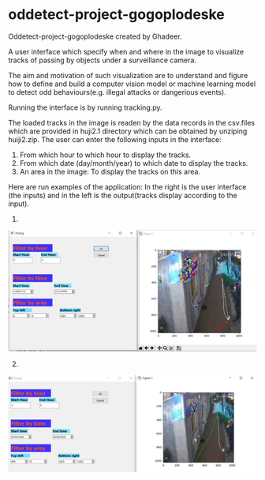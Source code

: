 # oddetect-project-gogoplodeske
Oddetect-project-gogoplodeske created by Ghadeer.

A user interface which specify when and where in the image to visualize tracks of passing by objects under a surveillance camera. 

The aim and motivation of such visualization are to understand and figure how to define and build a computer vision model or machine learning model to detect odd behaviours(e.g. illegal attacks or dangerious events).

Running the interface is by running tracking.py.

The loaded tracks in the image is readen by the data  records in the csv.files which are provided in huji2.1 directory which can be 
obtained by unziping huiji2.zip. 
The user can enter the following inputs in the interface: 
1) From which hour to which hour to display the tracks.
2) From which date (day/month/year) to which date to display the tracks.
3) An area in the image: To display the tracks on this area.

Here are run examples of  the application: 
In the right is the user interface (the inputs) and in the left is the output(tracks display according to the input).

1)
![GitHub Logo](/ex1.png)


2)
![GitHub Logo](/ex2.png)


